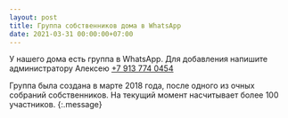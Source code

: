 ```yaml
---
layout: post
title: Группа собственников дома в WhatsApp
date: 2021-03-31 00:00:00+07:00
---
```


У нашего дома есть группа в WhatsApp. Для добавления напишите администратору Алексею [+7 913 774 0454](https://wa.me/79137740454)


Группа была создана в марте 2018 года, после одного из очных собраний собственников. На текущий момент насчитывает более 100 участников.
{:.message}

